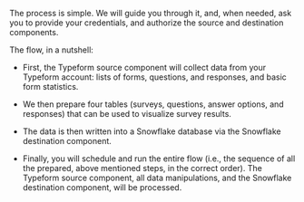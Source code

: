 The process is simple. We will guide you through it, and, when needed, ask you to provide your credentials, and authorize the source and destination components.
 
The flow, in a nutshell:

- First, the Typeform source component will collect data from your Typeform account: lists of forms, questions, and responses, and basic form statistics.

- We then prepare four tables (surveys, questions, answer options, and responses) that can be used to visualize survey results.

- The data is then written into a Snowflake database via the Snowflake destination component.

- Finally, you will schedule and run the entire flow (i.e., the sequence of all the prepared, above mentioned steps, in the correct order). The Typeform source component, all data manipulations, and the Snowflake destination component, will be processed.

